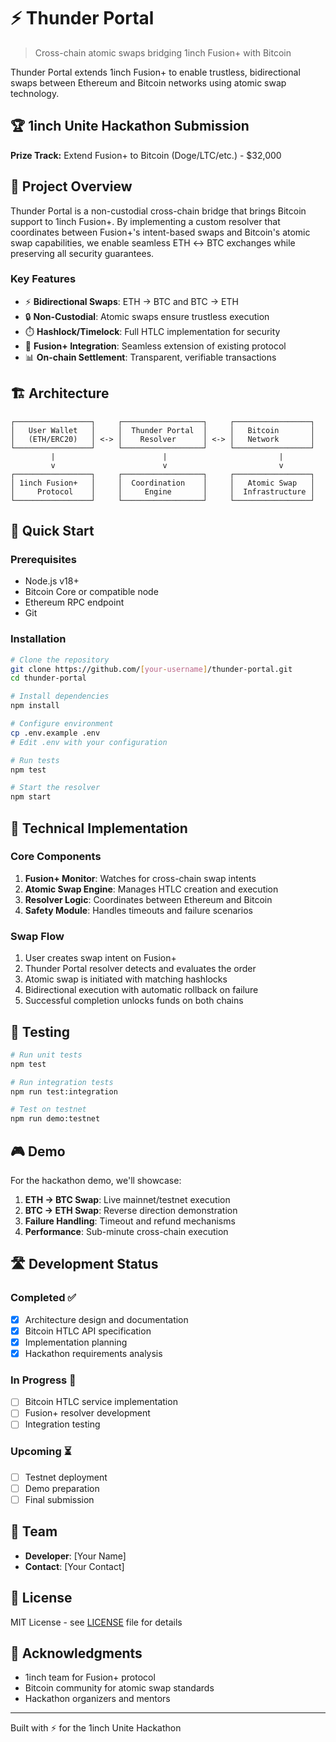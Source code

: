 # ⚡ Thunder Portal

> Cross-chain atomic swaps bridging 1inch Fusion+ with Bitcoin

Thunder Portal extends 1inch Fusion+ to enable trustless, bidirectional swaps between Ethereum and Bitcoin networks using atomic swap technology.

## 🏆 1inch Unite Hackathon Submission

**Prize Track:** Extend Fusion+ to Bitcoin (Doge/LTC/etc.) - $32,000

## 🎯 Project Overview

Thunder Portal is a non-custodial cross-chain bridge that brings Bitcoin support to 1inch Fusion+. By implementing a custom resolver that coordinates between Fusion+'s intent-based swaps and Bitcoin's atomic swap capabilities, we enable seamless ETH ↔ BTC exchanges while preserving all security guarantees.

### Key Features

- ⚡ **Bidirectional Swaps**: ETH → BTC and BTC → ETH
- 🔒 **Non-Custodial**: Atomic swaps ensure trustless execution
- ⏱️ **Hashlock/Timelock**: Full HTLC implementation for security
- 🌉 **Fusion+ Integration**: Seamless extension of existing protocol
- 📊 **On-chain Settlement**: Transparent, verifiable transactions

## 🏗️ Architecture

```
┌─────────────────┐     ┌──────────────────┐     ┌─────────────────┐
│   User Wallet   │     │  Thunder Portal  │     │   Bitcoin       │
│   (ETH/ERC20)   │ <-> │    Resolver      │ <-> │   Network       │
└─────────────────┘     └──────────────────┘     └─────────────────┘
         |                        |                         |
         v                        v                         v
┌─────────────────┐     ┌──────────────────┐     ┌─────────────────┐
│ 1inch Fusion+   │     │  Coordination    │     │   Atomic Swap   │
│     Protocol    │     │     Engine       │     │  Infrastructure │
└─────────────────┘     └──────────────────┘     └─────────────────┘
```

## 🚀 Quick Start

### Prerequisites

- Node.js v18+
- Bitcoin Core or compatible node
- Ethereum RPC endpoint
- Git

### Installation

```bash
# Clone the repository
git clone https://github.com/[your-username]/thunder-portal.git
cd thunder-portal

# Install dependencies
npm install

# Configure environment
cp .env.example .env
# Edit .env with your configuration

# Run tests
npm test

# Start the resolver
npm start
```

## 🔧 Technical Implementation

### Core Components

1. **Fusion+ Monitor**: Watches for cross-chain swap intents
2. **Atomic Swap Engine**: Manages HTLC creation and execution
3. **Resolver Logic**: Coordinates between Ethereum and Bitcoin
4. **Safety Module**: Handles timeouts and failure scenarios

### Swap Flow

1. User creates swap intent on Fusion+
2. Thunder Portal resolver detects and evaluates the order
3. Atomic swap is initiated with matching hashlocks
4. Bidirectional execution with automatic rollback on failure
5. Successful completion unlocks funds on both chains

## 🧪 Testing

```bash
# Run unit tests
npm test

# Run integration tests
npm run test:integration

# Test on testnet
npm run demo:testnet
```

## 🎮 Demo

For the hackathon demo, we'll showcase:

1. **ETH → BTC Swap**: Live mainnet/testnet execution
2. **BTC → ETH Swap**: Reverse direction demonstration
3. **Failure Handling**: Timeout and refund mechanisms
4. **Performance**: Sub-minute cross-chain execution

## 🛣️ Development Status

### Completed ✅
- [x] Architecture design and documentation
- [x] Bitcoin HTLC API specification
- [x] Implementation planning
- [x] Hackathon requirements analysis

### In Progress 🔄
- [ ] Bitcoin HTLC service implementation
- [ ] Fusion+ resolver development
- [ ] Integration testing

### Upcoming ⏳
- [ ] Testnet deployment
- [ ] Demo preparation
- [ ] Final submission

## 👥 Team

- **Developer**: [Your Name]
- **Contact**: [Your Contact]

## 📄 License

MIT License - see [LICENSE](LICENSE) file for details

## 🙏 Acknowledgments

- 1inch team for Fusion+ protocol
- Bitcoin community for atomic swap standards
- Hackathon organizers and mentors

---

Built with ⚡ for the 1inch Unite Hackathon
